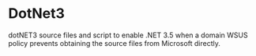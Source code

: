 # DotNet3

dotNET3 source files and script to enable .NET 3.5 when a domain WSUS policy prevents obtaining the source files from Microsoft directly.